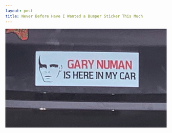 ```yaml
---
layout: post
title: Never Before Have I Wanted a Bumper Sticker This Much
---
```


![](assets/pics/bumper-sticker-gary-numan.png)